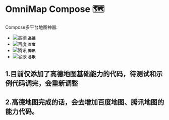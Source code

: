 OmniMap Compose 🗺
===============

Compose多平台地图神器:
- ![高德](https://via.placeholder.com/15/f03c15/f03c15.png) **`高德`**
- ![百度](https://via.placeholder.com/15/4e6ef2/4e6ef2.png) **`百度`**
- ![腾讯](https://via.placeholder.com/15/E69B19/E69B19.png) **`腾讯`**
- ![谷歌](https://via.placeholder.com/15/1589F0/1589F0.png) **`谷歌`**


## 1.目前仅添加了高德地图基础能力的代码，待测试和示例代码调完，会重新调整

## 2.高德地图完成的话，会去增加百度地图、腾讯地图的能力代码。
